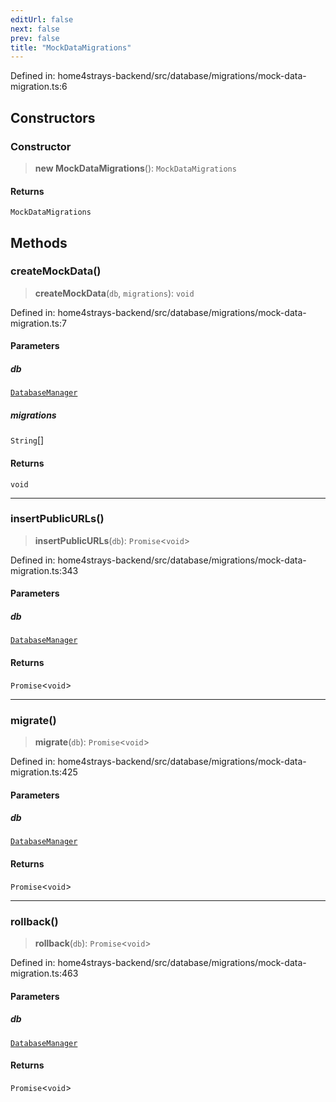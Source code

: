 ```yaml
---
editUrl: false
next: false
prev: false
title: "MockDataMigrations"
---
```


Defined in: home4strays-backend/src/database/migrations/mock-data-migration.ts:6

## Constructors

### Constructor

> **new MockDataMigrations**(): `MockDataMigrations`

#### Returns

`MockDataMigrations`

## Methods

### createMockData()

> **createMockData**(`db`, `migrations`): `void`

Defined in: home4strays-backend/src/database/migrations/mock-data-migration.ts:7

#### Parameters

##### db

[`DatabaseManager`](/docs/code/backend/database/db/classes/databasemanager/)

##### migrations

`String`[]

#### Returns

`void`

***

### insertPublicURLs()

> **insertPublicURLs**(`db`): `Promise`\<`void`\>

Defined in: home4strays-backend/src/database/migrations/mock-data-migration.ts:343

#### Parameters

##### db

[`DatabaseManager`](/docs/code/backend/database/db/classes/databasemanager/)

#### Returns

`Promise`\<`void`\>

***

### migrate()

> **migrate**(`db`): `Promise`\<`void`\>

Defined in: home4strays-backend/src/database/migrations/mock-data-migration.ts:425

#### Parameters

##### db

[`DatabaseManager`](/docs/code/backend/database/db/classes/databasemanager/)

#### Returns

`Promise`\<`void`\>

***

### rollback()

> **rollback**(`db`): `Promise`\<`void`\>

Defined in: home4strays-backend/src/database/migrations/mock-data-migration.ts:463

#### Parameters

##### db

[`DatabaseManager`](/docs/code/backend/database/db/classes/databasemanager/)

#### Returns

`Promise`\<`void`\>
